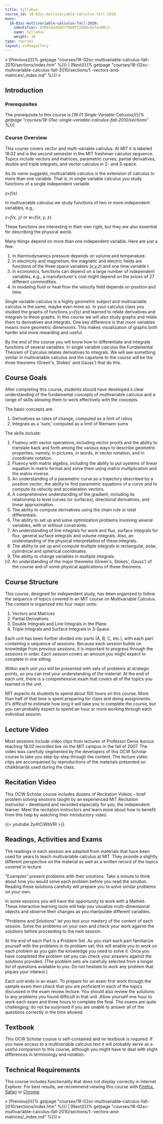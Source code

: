 ```yaml
---
title: Syllabus
course_id: 18-02sc-multivariable-calculus-fall-2010
menu:
  18-02sc-multivariable-calculus-fall-2010:
    identifier: d764fda499d7f9ddf72d00c4e7ae00c3
    name: Syllabus
    weight: 10
type: courses
layout: videogallery
---
```

« [Previous]({{% getpage "courses/18-02sc-multivariable-calculus-fall-2010/sections/index.htm" %}}) | [Next]({{% getpage "courses/18-02sc-multivariable-calculus-fall-2010/sections/1.-vectors-and-matrices/_index.md" %}}) »

Introduction
------------

### Prerequisites

The prerequisite to this course is _[18.01 Single Variable Calculus]({{% getpage "courses/18-01sc-single-variable-calculus-fall-2010/sections" %}})_.

### Course Overview

This course covers vector and multi-variable calculus. At MIT it is labeled 18.02 and is the second semester in the MIT freshman calculus sequence. Topics include vectors and matrices, parametric curves, partial derivatives, double and triple integrals, and vector calculus in 2- and 3-space.

As its name suggests, multivariable calculus is the extension of calculus to more than one variable. That is, in single variable calculus you study functions of a single independent variable

_y=f(x)_.

In multivariable calculus we study functions of two or more independent variables, e.g.,

_z=f(x, y)_ or _w=f(x, y, z)_.

These functions are interesting in their own right, but they are also essential for describing the physical world.

Many things depend on more than one independent variable. Here are just a few:

1.  In thermodynamics pressure depends on volume and temperature.
2.  In electricity and magnetism, the magnetic and electric fields are functions of the three space variables (_x,y,z_) and one time variable _t_.
3.  In economics, functions can depend on a large number of independent variables, e.g., a manufacturer's cost might depend on the prices of 27 different commodities.
4.  In modeling fluid or heat flow the velocity field depends on position and time.

Single variable calculus is a highly geometric subject and multivariable calculus is the same, maybe even more so. In your calculus class you studied the graphs of functions _y=f(x)_ and learned to relate derivatives and integrals to these graphs. In this course we will also study graphs and relate them to derivatives and integrals. One key difference is that more variables means more geometric dimensions. This makes visualization of graphs both harder and more rewarding and useful.

By the end of the course you will know how to differentiate and integrate functions of several variables. In single variable calculus the Fundamental Theorem of Calculus relates derivatives to integrals. We will see something similar in multivariable calculus and the capstone to the course will be the three theorems (Green's, Stokes' and Gauss') that do this.

Course Goals
------------

After completing this course, students should have developed a clear understanding of the fundamental concepts of multivariable calculus and a range of skills allowing them to work effectively with the concepts.

The basic concepts are:

1.  Derivatives as rates of change, computed as a limit of ratios
2.  Integrals as a 'sum,' computed as a limit of Riemann sums

The skills include:

1.  Fluency with vector operations, including vector proofs and the ability to translate back and forth among the various ways to describe geometric properties, namely, in pictures, in words, in vector notation, and in coordinate notation.
2.  Fluency with matrix algebra, including the ability to put systems of linear equation in matrix format and solve them using matrix multiplication and the matrix inverse.
3.  An understanding of a parametric curve as a trajectory described by a position vector; the ability to find parametric equations of a curve and to compute its velocity and acceleration vectors.
4.  A comprehensive understanding of the gradient, including its relationship to level curves (or surfaces), directional derivatives, and linear approximation.
5.  The ability to compute derivatives using the chain rule or total differentials.
6.  The ability to set up and solve optimization problems involving several variables, with or without constraints.
7.  An understanding of line integrals for work and flux, surface integrals for flux, general surface integrals and volume integrals. Also, an understanding of the physical interpretation of these integrals.
8.  The ability to set up and compute multiple integrals in rectangular, polar, cylindrical and spherical coordinates.
9.  The ability to change variables in multiple integrals.
10.  An understanding of the major theorems (Green's, Stokes', Gauss') of the course and of some physical applications of these theorems.

Course Structure
----------------

This course, designed for independent study, has been organized to follow the sequence of topics covered in an MIT course on Multivariable Calculus. The content is organized into four major units:

1.  Vectors and Matrices
2.  Partial Derivatives
3.  Double Integrals and Line Integrals in the Plane
4.  Triple Integrals and Surface Integrals in 3-Space

Each unit has been further divided into parts (A, B, C, etc.), with each part containing a sequence of sessions. Because each session builds on knowledge from previous sessions, it is important to progress through the sessions in order. Each session covers an amount you might expect to complete in one sitting.

Within each unit you will be presented with sets of problems at strategic points, so you can test your understanding of the material. At the end of each unit, there is a comprehensive exam that covers all of the topics you learned in the unit.

MIT expects its students to spend about 150 hours on this course. More than half of that time is spent preparing for class and doing assignments. It’s difficult to estimate how long it will take you to complete the course, but you can probably expect to spend an hour or more working through each individual session.

Lecture Video
-------------

Most sessions include video clips from lectures of Professor Denis Auroux teaching 18.02 recorded live on the MIT campus in the fall of 2007. The video was carefully segmented by the developers of this OCW Scholar course to take you step-by-step through the content. The lecture video clips are accompanied by reproductions of the materials presented on chalkboards used during the class.

Recitation Video
----------------

This OCW Scholar course includes dozens of Recitation Videos – brief problem solving sessions taught by an experienced MIT Recitation Instructor – developed and recorded especially for you, the independent learner. Meet the recitation instructors and learn more about how to benefit from this help by watching their introductory video.

{{< youtube 2y4tCiWbVRI >}}

Readings, Activities and Exams
------------------------------

The readings in each session are adapted from materials that have been used for years to teach multivariable calculus at MIT. They provide a slightly different perspective on the material as well as a written record of the topics covered in lecture.

"Examples" present problems with their solutions. Take a minute to think about how you would solve each problem before you read the solution. Reading these solutions carefully will prepare you to solve similar problems on your own.

In some sessions you will have the opportunity to work with a Mathlet. These interactive learning tools will help you visualize multi-dimensional objects and observe their changes as you manipulate different variables.

"Problems and Solutions" let you test your mastery of the content of each session. Solve the problems on your own and check your work against the solutions before proceeding to the next session.

At the end of each Part is a Problem Set. As you start each part familiarize yourself with the problems in its problem set; this will enable you to work on each problem as you gain the knowledge you need to solve it. Once you have completed the problem set you can check your answers against the solutions provided. (The problem sets are carefully selected from a longer list of questions available to you. Do not hesitate to work any problem that piques your interest.)

Each unit ends in an exam. To prepare for an exam first work through the sample exam then check that you are proficient in each of the topics discussed in the exam review lecture. You should also review the solutions to any problems you found difficult in that unit. Allow yourself one hour to work each exam and three hours to complete the final. The exams are quite challenging; do not be surprised if you are unable to answer all of the questions correctly in the time allowed.

Textbook
--------

This OCW Scholar course is self-contained and no textbook is required. If you have access to a multivariable calculus text it will probably serve as a useful companion to this course, although you might have to deal with slight differences in terminology and notation.

Technical Requirements
----------------------

This course includes functionality that does not display correctly in Internet Explorer. For best results, we recommend viewing this course with [Firefox](http://www.mozilla.com/en-US/firefox/), [Safari](http://www.apple.com/safari/) or [Chrome](http://www.google.com/chrome).

« [Previous]({{% getpage "courses/18-02sc-multivariable-calculus-fall-2010/sections/index.htm" %}}) | [Next]({{% getpage "courses/18-02sc-multivariable-calculus-fall-2010/sections/1.-vectors-and-matrices/_index.md" %}}) »
